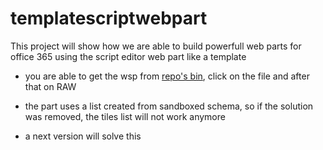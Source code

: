 templatescriptwebpart
=====================

This project will show how we are able to build powerfull web parts for office 365 using the script editor web part like a template

- you are able to get the wsp from [repo's bin](TilesWebPart_VS/TilesWebPart/bin), click on the file and after that on RAW
 
- the part uses a list created from sandboxed schema, so if the solution was removed, the tiles list will not work anymore
- a next version will solve this
